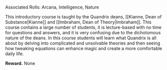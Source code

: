 Associated Rolls: Arcana, Intelligence, Nature

This introductory course is taught by the Quandrix deans, [[Kianne, Dean of Substance|Kianne]] and [[Imbraham, Dean of Theory|Imbraham]]. This course contains a large number of students, it is lecture-based with no time for questions and answers, and it is very confusing due to the dichotomous nature of the deans. In this course students will learn what Quandrix is all about by delving into complicated and unsolvable theories and then seeing how tweaking equations can enhance magic and create a more comfortable daily life.

**Reward.** None